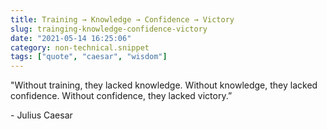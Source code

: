 ```yaml
---
title: Training → Knowledge → Confidence → Victory
slug: trainging-knowledge-confidence-victory
date: "2021-05-14 16:25:06"
category: non-technical.snippet
tags: ["quote", "caesar", "wisdom"]
---
```


"Without training, they lacked knowledge. Without knowledge, they lacked
confidence. Without confidence, they lacked victory.”

\- Julius Caesar
